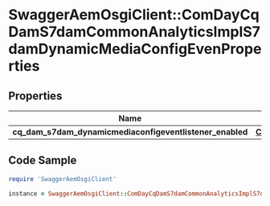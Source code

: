 # SwaggerAemOsgiClient::ComDayCqDamS7damCommonAnalyticsImplS7damDynamicMediaConfigEvenProperties

## Properties

Name | Type | Description | Notes
------------ | ------------- | ------------- | -------------
**cq_dam_s7dam_dynamicmediaconfigeventlistener_enabled** | [**ConfigNodePropertyBoolean**](ConfigNodePropertyBoolean.md) |  | [optional] 

## Code Sample

```ruby
require 'SwaggerAemOsgiClient'

instance = SwaggerAemOsgiClient::ComDayCqDamS7damCommonAnalyticsImplS7damDynamicMediaConfigEvenProperties.new(cq_dam_s7dam_dynamicmediaconfigeventlistener_enabled: null)
```


